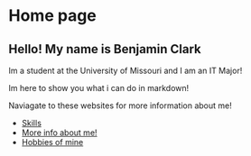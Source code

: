 # Home page
## Hello! My name is Benjamin Clark 

Im a student at the University of Missouri and I am an IT Major!

Im here to show you what i can do in markdown!

Naviagate to these websites for more information about me!
* [Skills](skills.md)
* [More info about me!](aboutme.md)
* [Hobbies of mine](hobbies.md)
